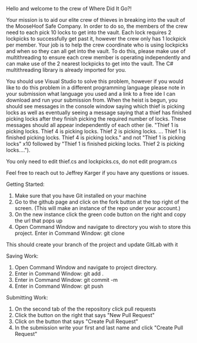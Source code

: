 Hello and welcome to the crew of Where Did It Go?!

Your mission is to aid our elite crew of thieves in breaking into the vault of the MooseHoof Safe Company. In order to do so, the members of the crew need to each pick 10 locks to get into the vault. Each lock requires 2 lockpicks to successfully get past it, however the crew only has 1 lockpick per member. Your job is to help the crew coordinate who is using lockpicks and when so they can all get into the vault.  To do this, please make use of multithreading to ensure each crew member is operating independently and can make use of the 2 nearest lockpicks to get into the vault. The C# multithreading library is already imported for you.

You should use Visual Studio to solve this problem, however if you would like to do this problem in a different programming language please note in your submission what language you used and a link to a free ide I can download and run your submission from. When the heist is begun, you should see messages in the console window saying which thief is picking locks as well as eventually seeing a message saying that a thief has finished picking locks after they finish picking the required number of locks. These messages should all appear independently of each other (ie. "Thief 1 is picking locks. Thief 4 is picking locks. Thief 2 is picking locks. ... Thief 1 is finished picking locks. Thief 4 is picking locks." and not "Thief 1 is picking locks" x10 followed by "Thief 1 is finished picking locks. Thief 2 is picking locks....").

You only need to edit thief.cs and lockpicks.cs, do not edit program.cs

Feel free to reach out to Jeffrey Karger if you have any questions or issues.

Getting Started:
1. Make sure that you have Git installed on your machine
2. Go to the github page and click on the fork button at the top right of the screen. (This will make an instance of the repo under your account.)
3. On the new instance click the green code button on the right and copy the url that pops up
3. Open Command Window and navigate to directory you wish to store this project. Enter in Command Window: git clone

This should create your branch of the project and update GitLab with it

Saving Work:
1. Open Command Window and navigate to project directory.
2. Enter in Command Window: git add .
3. Enter in Command Window: git commit -m
4. Enter in Command Window: git push

Submitting Work:
1. On the second tab of the the repository click pull requests
2. Click the button on the right that says "New Pull Request"
3. Click on the button that says "Create Pull Request"
4. In the submission write your first and last name and click "Create Pull Request"
